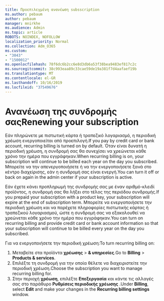 ```yaml
---
title: Προεπιλεγμένη ανανέωση subsscription
ms.author: pebaum
author: pebaum
manager: mnirkhe
ms.audience: Admin
ms.topic: article
ROBOTS: NOINDEX, NOFOLLOW
localization_priority: Normal
ms.collection: Adm_O365
ms.custom:
- "3043"
- "1500012"
ms.openlocfilehash: 78f6dc6b2cc6e8d3db6a53f38bea9483ef817c2c
ms.sourcegitcommit: 38c993eaa89c33cae59de19a381f7d4aafaef19b
ms.translationtype: MT
ms.contentlocale: el-GR
ms.lasthandoff: 10/16/2019
ms.locfileid: "37549676"
---
```

# <a name="renewing-your-subscription"></a><span data-ttu-id="08165-102">Ανανέωση της συνδρομής σας</span><span class="sxs-lookup"><span data-stu-id="08165-102">Renewing your subscription</span></span>

<span data-ttu-id="08165-103">Εάν πληρώνετε με πιστωτική κάρτα ή τραπεζικό λογαριασμό, η περιοδική χρέωση ενεργοποιείται από προεπιλογή.</span><span class="sxs-lookup"><span data-stu-id="08165-103">If you pay by credit card or bank account, recurring billing is turned on by default.</span></span> <span data-ttu-id="08165-104">Όταν είναι δυνατή η περιοδική χρέωση, η συνδρομή σας θα συνεχίσει να χρεώνεται κάθε χρόνο την ημέρα που εγγράφηκαν.</span><span class="sxs-lookup"><span data-stu-id="08165-104">When recurring billing is on, your subscription will continue to be billed each year on the day you subscribed.</span></span> <span data-ttu-id="08165-105">Μπορείτε να την απενεργοποιήσετε ή να την ενεργοποιήσετε ξανά στο κέντρο διαχείρισης, εάν η συνδρομή σας είναι ενεργή.</span><span class="sxs-lookup"><span data-stu-id="08165-105">You can turn it off or back on again in the admin center if your subscription is active.</span></span>

<span data-ttu-id="08165-106">Εάν έχετε κάνει προπληρωμή της συνδρομής σας με έναν αριθμό-κλειδί προϊόντος, η συνδρομή σας θα λήξει στο τέλος της περιόδου συνδρομής.</span><span class="sxs-lookup"><span data-stu-id="08165-106">If you prepaid your subscription with a product key, your subscription will expire at the end of subscription term.</span></span> <span data-ttu-id="08165-107">Μπορείτε να ενεργοποιήσετε την περιοδική χρέωση και να παρέχετε πληροφορίες πιστωτικής κάρτας ή τραπεζικού λογαριασμού, ώστε η συνδρομή σας να εξακολουθεί να χρεώνεται κάθε χρόνο την ημέρα που εγγράφηκαν.</span><span class="sxs-lookup"><span data-stu-id="08165-107">You can turn on recurring billing and provide credit card or bank account information so that your subscription will continue to be billed every year on the day you subscribed.</span></span>

<span data-ttu-id="08165-108">Για να ενεργοποιήσετε την περιοδική χρέωση:</span><span class="sxs-lookup"><span data-stu-id="08165-108">To turn recurring billing on:</span></span> 

1. <span data-ttu-id="08165-109">Μεταβείτε στα προϊόντα **χρέωσης** > **& υπηρεσίες**.</span><span class="sxs-lookup"><span data-stu-id="08165-109">Go to **Billing** > **Products & services**.</span></span>
2. <span data-ttu-id="08165-110">Επιλέξτε τη συνδρομή για την οποία θέλετε να διαχειριστείτε την περιοδική χρέωση.</span><span class="sxs-lookup"><span data-stu-id="08165-110">Choose the subscription you want to manage recurring billing for.</span></span>
3. <span data-ttu-id="08165-111">Στην περιοχή **χρέωση**, επιλέξτε **Επεξεργασία** και κάντε τις αλλαγές σας στο παράθυρο **Ρυθμίσεις περιοδικής χρέωσης** .</span><span class="sxs-lookup"><span data-stu-id="08165-111">Under **Billing**, select **Edit** and make your changes in the **Recurring billing settings** window.</span></span> 